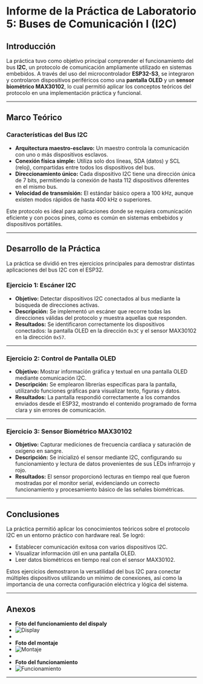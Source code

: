 # Informe de la Práctica de Laboratorio 5: Buses de Comunicación I (I2C)

## Introducción

La práctica tuvo como objetivo principal comprender el funcionamiento del bus **I2C**, un protocolo de comunicación ampliamente utilizado en sistemas embebidos. A través del uso del microcontrolador **ESP32-S3**, se integraron y controlaron dispositivos periféricos como una **pantalla OLED** y un **sensor biométrico MAX30102**, lo cual permitió aplicar los conceptos teóricos del protocolo en una implementación práctica y funcional.

---

## Marco Teórico

### Características del Bus I2C

- **Arquitectura maestro-esclavo:** Un maestro controla la comunicación con uno o más dispositivos esclavos.
- **Conexión física simple:** Utiliza solo dos líneas, SDA (datos) y SCL (reloj), compartidas entre todos los dispositivos del bus.
- **Direccionamiento único:** Cada dispositivo I2C tiene una dirección única de 7 bits, permitiendo la conexión de hasta 112 dispositivos diferentes en el mismo bus.
- **Velocidad de transmisión:** El estándar básico opera a 100 kHz, aunque existen modos rápidos de hasta 400 kHz o superiores.

Este protocolo es ideal para aplicaciones donde se requiera comunicación eficiente y con pocos pines, como es común en sistemas embebidos y dispositivos portátiles.

---

## Desarrollo de la Práctica

La práctica se dividió en tres ejercicios principales para demostrar distintas aplicaciones del bus I2C con el ESP32.

### Ejercicio 1: Escáner I2C

- **Objetivo:** Detectar dispositivos I2C conectados al bus mediante la búsqueda de direcciones activas.
- **Descripción:** Se implementó un escáner que recorre todas las direcciones válidas del protocolo y muestra aquellas que responden.
- **Resultados:** Se identificaron correctamente los dispositivos conectados: la pantalla OLED en la dirección `0x3C` y el sensor MAX30102 en la dirección `0x57`.

---

### Ejercicio 2: Control de Pantalla OLED

- **Objetivo:** Mostrar información gráfica y textual en una pantalla OLED mediante comunicación I2C.
- **Descripción:** Se emplearon librerías específicas para la pantalla, utilizando funciones gráficas para visualizar texto, figuras y datos.
- **Resultados:** La pantalla respondió correctamente a los comandos enviados desde el ESP32, mostrando el contenido programado de forma clara y sin errores de comunicación.

---

### Ejercicio 3: Sensor Biométrico MAX30102

- **Objetivo:** Capturar mediciones de frecuencia cardíaca y saturación de oxígeno en sangre.
- **Descripción:** Se inicializó el sensor mediante I2C, configurando su funcionamiento y lectura de datos provenientes de sus LEDs infrarrojo y rojo.
- **Resultados:** El sensor proporcionó lecturas en tiempo real que fueron mostradas por el monitor serial, evidenciando un correcto funcionamiento y procesamiento básico de las señales biométricas.

---

## Conclusiones

La práctica permitió aplicar los conocimientos teóricos sobre el protocolo I2C en un entorno práctico con hardware real. Se logró:

- Establecer comunicación exitosa con varios dispositivos I2C.
- Visualizar información útil en una pantalla OLED.
- Leer datos biométricos en tiempo real con el sensor MAX30102.

Estos ejercicios demostraron la versatilidad del bus I2C para conectar múltiples dispositivos utilizando un mínimo de conexiones, así como la importancia de una correcta configuración eléctrica y lógica del sistema.

---

## Anexos
- **Foto del funcionamiento del dispaly**
- ![Display](Imagenes_Practicas/DisplayFuncionamiento.jpeg.jpg)
-  
- **Foto del montaje**
- ![Montaje](Imagenes_Practicas/SensorHyT_Montaje.jpeg.jpg)
- 
- **Foto del funcionamiento**
- ![Funcionamiento](Imagenes_Practicas/SensorHyT_Funcionamiento.jpeg.jpg)
---
